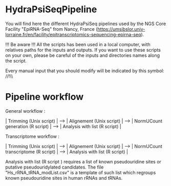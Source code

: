 # HydraPsiSeqPipeline
You will find here the different HydraPsiSeq pipelines used by the NGS Core Facility "EpiRNA-Seq" from Nancy, France (https://umsibslor.univ-lorraine.fr/en/facility/epitranscriptomics-sequencing-epirna-seq).

!!! Be aware !!! All the scripts has been used in a local computer, with relatives paths for the inputs and outputs. If you want to use these scripts on your own, please be careful of the inputs and directories names along the script.

Every manual input that you should modify will be indicated by this symbol: //!\\\

# Pipeline workflow

General workflow :

| Trimming (Unix script) |    -->      | Alignement (Unix script) |     -->     | NormUCount generation (R script) |    -->     | Analysis with list (R script) |
                                                                                                                                   
Transcriptome workflow :             

| Trimming (Unix script) |    -->      | Alignement (Unix script) |     -->    | NormUCount transcriptome (R script) |   -->     | Analysis with list (R script) |



Analysis with list (R script ) requires a list of known pseudouridine sites or putative pseudouridylated candidates.
The file "Hs_rRNA_tRNA_modList.csv" is a template of such list which regroups known pseudouridine sites in human rRNAs and tRNAs.
